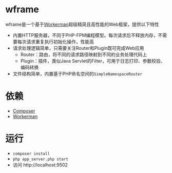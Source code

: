 # wframe
wframe是一个基于[Workerman](http://www.workerman.net/)超级精简且高性能的Web框架，提供以下特性
* 内置HTTP服务器，不同于PHP-FPM编程模型。每次请求后不释放内存，不需要每次请求重复执行初始化操作，性能高
* 请求处理逻辑简单，只需要关注Router和Plugin既可完成Web应用
	* Router：路由，将不同的请求路径映射到不同的业务处理代码上
	* Plugin：插件，类似Java Servlet的Filter，可用于日志打印、参数校验、编码转换
* 文件结构简单，内置基于PHP命名空间的`SimpleNamespaceRouter`
# 依赖
* [Composer](https://getcomposer.org/)
* [Workerman](http://www.workerman.net/)
# 运行
* `composer install`
* `php app_server.php start`
* 访问 http://localhost:9502